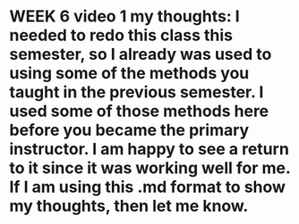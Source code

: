 # WEEK 6 video 1 my thoughts: I needed to redo this class this semester, so I already was used to using some of the methods you taught in the previous semester. I used some of those methods here before you became the primary instructor. I am happy to see a return to it since it was working well for me. If I am using this .md format to show my thoughts, then let me know.